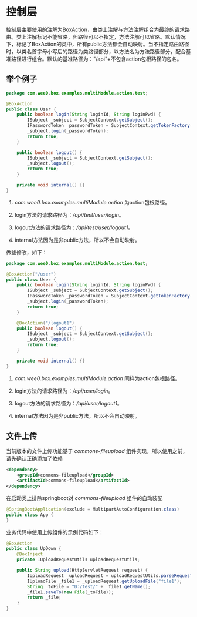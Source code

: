 # 控制层

控制层主要使用的注解为BoxAction，由类上注解与方法注解组合为最终的请求路由。类上注解标记不能省略，但路径可以不指定，方法注解可以省略。默认情况下，标记了BoxAction的类中，所有public方法都会自动映射。当不指定路由路径时，以类名首字母小写后的路径为类路径部分，以方法名为方法路径部分，配合基准路径进行组合。默认的基准路径为："/api"+不包含action包根路径的包名。

## 举个例子

```java
package com.wee0.box.examples.multiModule.action.test;

@BoxAction
public class User {
    public boolean login(String loginId, String loginPwd) {
        ISubject _subject = SubjectContext.getSubject();
        IPasswordToken _passwordToken = SubjectContext.getTokenFactory().createPasswordToken(loginId, loginPwd);
        _subject.login(_passwordToken);
        return true;
    }

    public boolean logout() {
        ISubject _subject = SubjectContext.getSubject();
        _subject.logout();
        return true;
    }

    private void internal() {}
}
```

1. *com.wee0.box.examples.multiModule.action* 为action包根路径。

2. login方法的请求路径为：*/api/test/user/login*。

3. logout方法的请求路径为：*/api/test/user/logout1*。

4. internal方法因为是非public方法，所以不会自动映射。

做些修改，如下：

```java
package com.wee0.box.examples.multiModule.action.test;

@BoxAction("/user")
public class User {
    public boolean login(String loginId, String loginPwd) {
        ISubject _subject = SubjectContext.getSubject();
        IPasswordToken _passwordToken = SubjectContext.getTokenFactory().createPasswordToken(loginId, loginPwd);
        _subject.login(_passwordToken);
        return true;
    }

    @BoxAction("/logout1")
    public boolean logout() {
        ISubject _subject = SubjectContext.getSubject();
        _subject.logout();
        return true;
    }

    private void internal() {}
}
```
1. *com.wee0.box.examples.multiModule.action* 同样为action包根路径。

2. login方法的请求路径为：*/api/user/login*。

3. logout方法的请求路径为：*/api/user/logout1*。

4. internal方法因为是非public方法，所以不会自动映射。

## 文件上传

当前版本的文件上传功能基于 *commons-fileupload* 组件实现，所以使用之前，请先确认正确添加了依赖

```xml
<dependency>
    <groupId>commons-fileupload</groupId>
    <artifactId>commons-fileupload</artifactId>
</dependency>
```

在启动类上排除springboot对 *commons-fileupload* 组件的自动装配

```java
@SpringBootApplication(exclude = MultipartAutoConfiguration.class)
public class App {
}
```

业务代码中使用上传组件的示例代码如下：

```java
@BoxAction
public class UpDown {
    @BoxInject
    private IUploadRequestUtils uploadRequestUtils;

    public String upload(HttpServletRequest request) {
        IUploadRequest _uploadRequest = uploadRequestUtils.parseRequest(request);
        IUploadFile _file1 = _uploadRequest.getUploadFile("file1");
        String _toFile = "D:/test/" + _file1.getName();
        _file1.saveTo(new File(_toFile));
        return _file;
    }
}
```



